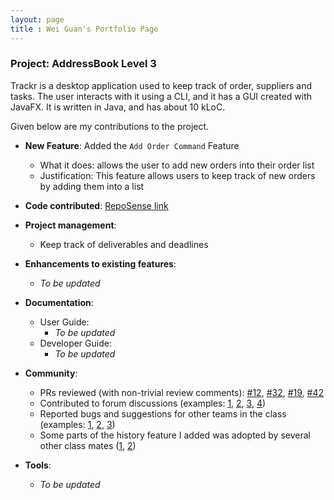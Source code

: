 ```yaml
---
layout: page
title : Wei Guan's Portfolio Page
---
```


### Project: AddressBook Level 3

Trackr is a desktop application used to keep track of order, suppliers and tasks. The user interacts with it using a CLI, and it has a GUI created with JavaFX. It is written in Java, and has about 10 kLoC.

Given below are my contributions to the project.

* **New Feature**: Added the `Add Order Command` Feature
  * What it does: allows the user to add new orders into their order list
  * Justification: This feature allows users to keep track of new orders by adding them into a list

* **Code contributed**: [RepoSense link](https://nus-cs2103-ay2223s2.github.io/tp-dashboard/?search=chognweiguan&breakdown=true)

* **Project management**:
  * Keep track of deliverables and deadlines

* **Enhancements to existing features**:
  * _To be updated_

* **Documentation**:
  * User Guide:
    * _To be updated_
  * Developer Guide:
    * _To be updated_

* **Community**:
  * PRs reviewed (with non-trivial review comments): [\#12](), [\#32](), [\#19](), [\#42]()
  * Contributed to forum discussions (examples: [1](), [2](), [3](), [4]())
  * Reported bugs and suggestions for other teams in the class (examples: [1](), [2](), [3]())
  * Some parts of the history feature I added was adopted by several other class mates ([1](), [2]())

* **Tools**:
  * _To be updated_
  